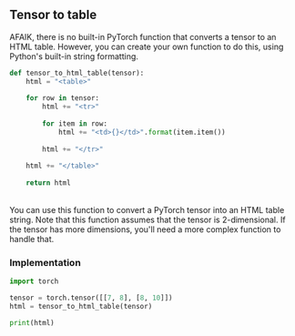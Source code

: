 ## Tensor to table

AFAIK, there is no built-in PyTorch function that converts a tensor to an HTML table. However, you can create your own function to do this, using Python's built-in string formatting.

```python
def tensor_to_html_table(tensor):
    html = "<table>"
    
    for row in tensor:
        html += "<tr>"
        
        for item in row:
            html += "<td>{}</td>".format(item.item())
        
        html += "</tr>"
    
    html += "</table>"
    
    return html
```

<br>
You can use this function to convert a PyTorch tensor into an HTML table string. Note that this function assumes that the tensor is 2-dimensional. If the tensor has more dimensions, you'll need a more complex function to handle that.

### Implementation

```python
import torch

tensor = torch.tensor([[7, 8], [8, 10]])
html = tensor_to_html_table(tensor)

print(html)
```

<br>
